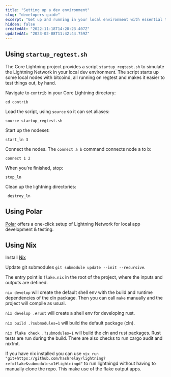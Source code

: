 ```yaml
---
title: "Setting up a dev environment"
slug: "developers-guide"
excerpt: "Get up and running in your local environment with essential tools and libraries in your preferred programming language."
hidden: false
createdAt: "2022-11-18T14:28:23.407Z"
updatedAt: "2023-02-08T11:42:44.759Z"
---
```

## Using `startup_regtest.sh`

The Core Lightning project provides a script `startup_regtest.sh` to simulate the Lightning Network in your local dev environment. The script starts up some local nodes with bitcoind, all running on regtest and makes it easier to test things out, by hand.

Navigate to `contrib` in your Core Lightning directory:

```shell
cd contrib
```

Load the script, using `source` so it can set aliases:

```shell
source startup_regtest.sh
```

Start up the nodeset:

```shell
start_ln 3
```

Connect the nodes. The `connect a b` command connects node a to b:

```shell
connect 1 2
```

When you're finished, stop:

```shell
stop_ln
```

Clean up the lightning directories:

```shell
 destroy_ln
```

## Using Polar

[Polar](https://lightningpolar.com/) offers a one-click setup of Lightning Network for local app development & testing.

## Using Nix

Install [Nix](https://nixos.org/download/)

Update git submodules `git submodule update --init --recursive`.

The entry point is `flake.nix` in the root of the project, where the inputs and outputs are defined.

`nix develop` will create the default shell env with the build and runtime dependencies of the cln package. Then you can call `make` manually and the project will compile as usual.

`nix develop .#rust` will create a shell env for developing rust.

`nix build .?submodules=1` will build the default package (cln).

`nix flake check .?submodules=1` will build the cln and rust packages. Rust tests are run during the build. There are also checks to run cargo audit and nixfmt.

If you have nix installed you can use `nix run "git+https://github.com/hashrelay/lightning?ref=flake&submodules=1#lightningd"` to run lightningd without having to manually clone the repo. This make use of the flake output apps.
